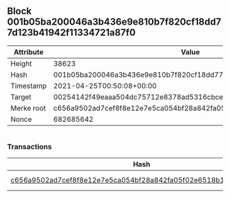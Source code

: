 ## Block 001b05ba200046a3b436e9e810b7f820cf18dd77d123b41942f11334721a87f0

Attribute | Value
--- | ---
Height | 38623
Hash | 001b05ba200046a3b436e9e810b7f820cf18dd77d123b41942f11334721a87f0
Timestamp | 2021-04-25T00:50:08+00:00
Target | 00254142f49eaaa504dc75712e8378ad5316cbcead634704b3734b6271167cc4
Merke root | c656a9502ad7cef8f8e12e7e5ca054bf28a842fa05f02e6518b17bfdbacc05c0
Nonce | 682685642

```

```

### Transactions

Hash | Amount
--- | ---
[c656a9502ad7cef8f8e12e7e5ca054bf28a842fa05f02e6518b17bfdbacc05c0](c656a9502ad7cef8f8e12e7e5ca054bf28a842fa05f02e6518b17bfdbacc05c0.md) | 10.00000000 SKEPTI 
